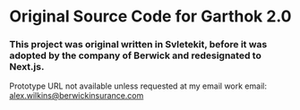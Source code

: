 # Original Source Code for Garthok 2.0

### This project was original written in Svletekit, before it was adopted by the company of Berwick and redesignated to Next.js. 

Prototype URL not available unless requested at my email work email: alex.wilkins@berwickinsurance.com 

